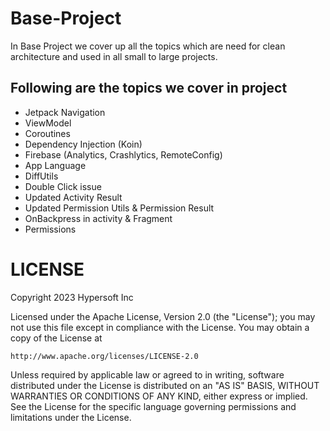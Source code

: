 # Base-Project
In Base Project we cover up all the topics which are need for clean architecture and used in all small to large projects.

## Following are the topics we cover in project
* Jetpack Navigation
* ViewModel
* Coroutines 
* Dependency Injection (Koin)
* Firebase (Analytics, Crashlytics, RemoteConfig)
* App Language 
* DiffUtils
* Double Click issue
* Updated Activity Result
* Updated Permission Utils & Permission Result
* OnBackpress in activity & Fragment
* Permissions

# LICENSE

Copyright 2023 Hypersoft Inc

Licensed under the Apache License, Version 2.0 (the "License");
you may not use this file except in compliance with the License.
You may obtain a copy of the License at

    http://www.apache.org/licenses/LICENSE-2.0

Unless required by applicable law or agreed to in writing, software
distributed under the License is distributed on an "AS IS" BASIS,
WITHOUT WARRANTIES OR CONDITIONS OF ANY KIND, either express or implied.
See the License for the specific language governing permissions and
limitations under the License.

